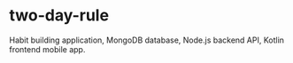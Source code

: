 # two-day-rule
Habit building application, MongoDB database, Node.js backend API, Kotlin frontend mobile app.
